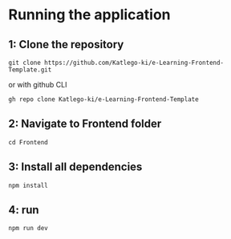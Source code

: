 # Running the application
## 1: Clone the repository
```
git clone https://github.com/Katlego-ki/e-Learning-Frontend-Template.git
```
or with github CLI
```
gh repo clone Katlego-ki/e-Learning-Frontend-Template
```
## 2: Navigate to Frontend folder
```
cd Frontend
```

## 3: Install all dependencies
```
npm install
```

## 4: run
```
npm run dev
```
